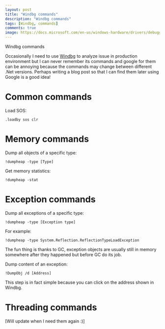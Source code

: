 ```yaml
---
layout: post
title: "Windbg commands"
description: "Windbg commands"
tags: [Windbg, commands]
comments: true
image: https://docs.microsoft.com/en-us/windows-hardware/drivers/debugger/images/windbggetstart01.png
---
```

Windbg commands

Occasionally I need to use [Windbg](https://docs.microsoft.com/en-us/windows-hardware/drivers/debugger/getting-started-with-windbg) to analyze issue in production environment but I can never remember its commands and google for them can be annoying because the commands may change between different .Net versions. Perhaps writing a blog post so that I can find them later using Google is a good idea! 

# Common commands

Load SOS:
```
.loadby sos clr
```

# Memory commands

Dump all objects of a specific type:
```
!dumpheap -type [Type]
```

Get memory statistics:
```
!dumpheap -stat
```

# Exception commands
Dump all exceptions of a specific type:
```
!dumpheap -type [Exception type]
```
For example:
```
!dumpheap -type System.Reflection.ReflectionTypeLoadException
```

The fun thing is thanks to GC, exception objects are usually still in memory somewhere after they happened but before GC do its job.   

Dump content of an exception:
```
!DumpObj /d [Address]
```
This step is in fact simple because you can click on the address shown in Windbg.

# Threading commands
[Will update when I need them again :)]